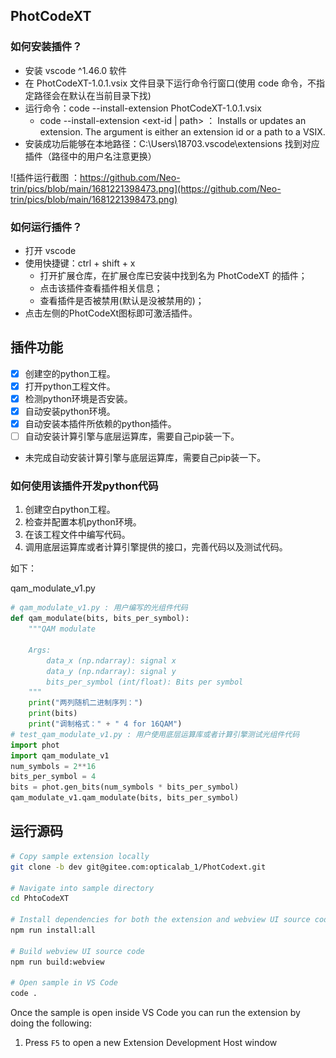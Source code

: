 ## PhotCodeXT

### 如何安装插件？

- 安装 vscode ^1.46.0 软件
- 在 PhotCodeXT-1.0.1.vsix 文件目录下运行命令行窗口(使用 code 命令，不指定路径会在默认在当前目录下找)
- 运行命令：code --install-extension PhotCodeXT-1.0.1.vsix
  - code --install-extension <ext-id | path> ： Installs or updates an extension. The argument is either an extension id or a path to a VSIX.
- 安装成功后能够在本地路径：C:\Users\18703.vscode\extensions 找到对应插件（路径中的用户名注意更换）

![插件运行截图 ：https://github.com/Neo-trin/pics/blob/main/1681221398473.png](https://github.com/Neo-trin/pics/blob/main/1681221398473.png)

### 如何运行插件？

- 打开 vscode
- 使用快捷键：ctrl + shift + x
  - 打开扩展仓库，在扩展仓库已安装中找到名为 PhotCodeXT 的插件；
  - 点击该插件查看插件相关信息；
  - 查看插件是否被禁用(默认是没被禁用的)；
- 点击左侧的PhotCodeXt图标即可激活插件。

## 插件功能

- [x] 创建空的python工程。
- [x] 打开python工程文件。
- [x] 检测python环境是否安装。
- [x] 自动安装python环境。
- [x] 自动安装本插件所依赖的python插件。
- [ ] 自动安装计算引擎与底层运算库，需要自己pip装一下。
- 未完成自动安装计算引擎与底层运算库，需要自己pip装一下。

### 如何使用该插件开发python代码

1.  创建空白python工程。
2.  检查并配置本机python环境。
3.  在该工程文件中编写代码。
4.  调用底层运算库或者计算引擎提供的接口，完善代码以及测试代码。

如下：

qam_modulate_v1.py

```python
# qam_modulate_v1.py : 用户编写的光组件代码
def qam_modulate(bits, bits_per_symbol):
    """QAM modulate

    Args:
        data_x (np.ndarray): signal x
        data_y (np.ndarray): signal y
        bits_per_symbol (int/float): Bits per symbol
    """
    print("两列随机二进制序列：")
    print(bits)
    print("调制格式：" + " 4 for 16QAM")
# test_qam_modulate_v1.py : 用户使用底层运算库或者计算引擎测试光组件代码
import phot
import qam_modulate_v1
num_symbols = 2**16
bits_per_symbol = 4
bits = phot.gen_bits(num_symbols * bits_per_symbol)
qam_modulate_v1.qam_modulate(bits, bits_per_symbol)
```



## 运行源码

```bash
# Copy sample extension locally
git clone -b dev git@gitee.com:opticalab_1/PhotCodext.git

# Navigate into sample directory
cd PhtoCodeXT

# Install dependencies for both the extension and webview UI source code
npm run install:all

# Build webview UI source code
npm run build:webview

# Open sample in VS Code
code .
```

Once the sample is open inside VS Code you can run the extension by doing the following:

1. Press `F5` to open a new Extension Development Host window